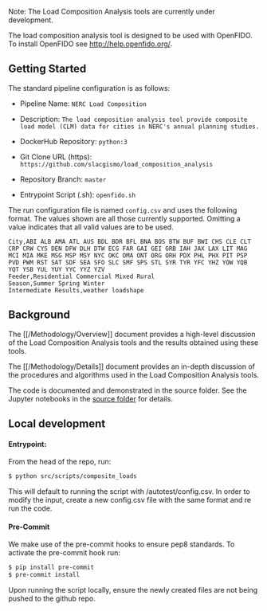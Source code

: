 Note: The Load Composition Analysis tools are currently under development.

The load composition analysis tool is designed to be used with OpenFIDO.  To install OpenFIDO see http://help.openfido.org/.

## Getting Started

The standard pipeline configuration is as follows:

- Pipeline Name: `NERC Load Composition`

- Description: `The load composition analysis tool provide composite load model (CLM) data for cities in NERC's annual planning studies.`

- DockerHub Repository: `python:3`

- Git Clone URL (https): `https://github.com/slacgismo/load_composition_analysis`

- Repository Branch: `master`

- Entrypoint Script (.sh): `openfido.sh`

The run configuration file is named `config.csv` and uses the following format. The values shown are all those currently supported.  Omitting a value indicates that all valid values are to be used.

~~~
City,ABI ALB AMA ATL AUS BDL BDR BFL BNA BOS BTW BUF BWI CHS CLE CLT CRP CRW CYS DEN DFW DLH DTW ECG FAR GAI GEI GRB IAH JAX LAX LIT MAG MCI MIA MKE MSG MSP MSY NYC OKC OMA ONT ORG ORH PDX PHL PHX PIT PSP PVD PWM RST SAT SDF SEA SFO SLC SMF SPS STL SYR TYR YFC YHZ YOW YQB YQT YSB YUL YUY YYC YYZ YZV
Feeder,Residential Commercial Mixed Rural
Season,Summer Spring Winter
Intermediate Results,weather loadshape
~~~

## Background

The [[/Methodology/Overview]] document provides a high-level discussion of the Load Composition Analysis tools and the results obtained using these tools.

The [[/Methodology/Details]] document provides an in-depth discussion of the procedures and algorithms used in the Load Composition Analysis tools.

The code is documented and demonstrated in the source folder.  See the Jupyter notebooks in the [source folder](https://github.com/slacgismo/load_composition_analysis/tree/master/src) for details.


## Local development

#### Entrypoint:

From the head of the repo, run:

```bash
$ python src/scripts/composite_loads
```

This will default to running the script with /autotest/config.csv. In order to modify the input, create a new config.csv file with the same format and re run the code.

#### Pre-Commit

We make use of the pre-commit hooks to ensure pep8 standards. To activate the pre-commit hook run:

```bash
$ pip install pre-commit
$ pre-commit install
```

Upon running the script locally, ensure the newly created files are not being pushed to the github repo.
